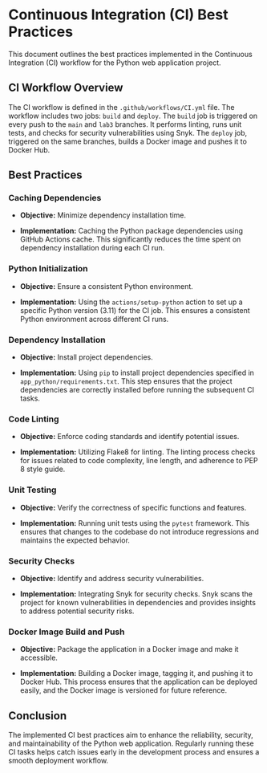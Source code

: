 # Continuous Integration (CI) Best Practices

This document outlines the best practices implemented in the Continuous Integration (CI) workflow for the Python web application project.

## CI Workflow Overview

The CI workflow is defined in the `.github/workflows/CI.yml` file. The workflow includes two jobs: `build` and `deploy`. The `build` job is triggered on every push to the `main` and `lab3` branches. It performs linting, runs unit tests, and checks for security vulnerabilities using Snyk. The `deploy` job, triggered on the same branches, builds a Docker image and pushes it to Docker Hub.

## Best Practices

### Caching Dependencies

- **Objective:** Minimize dependency installation time.

- **Implementation:** Caching the Python package dependencies using GitHub Actions cache. This significantly reduces the time spent on dependency installation during each CI run.

### Python Initialization

- **Objective:** Ensure a consistent Python environment.

- **Implementation:** Using the `actions/setup-python` action to set up a specific Python version (3.11) for the CI job. This ensures a consistent Python environment across different CI runs.

### Dependency Installation

- **Objective:** Install project dependencies.

- **Implementation:** Using `pip` to install project dependencies specified in `app_python/requirements.txt`. This step ensures that the project dependencies are correctly installed before running the subsequent CI tasks.

### Code Linting

- **Objective:** Enforce coding standards and identify potential issues.

- **Implementation:** Utilizing Flake8 for linting. The linting process checks for issues related to code complexity, line length, and adherence to PEP 8 style guide.

### Unit Testing

- **Objective:** Verify the correctness of specific functions and features.

- **Implementation:** Running unit tests using the `pytest` framework. This ensures that changes to the codebase do not introduce regressions and maintains the expected behavior.

### Security Checks

- **Objective:** Identify and address security vulnerabilities.

- **Implementation:** Integrating Snyk for security checks. Snyk scans the project for known vulnerabilities in dependencies and provides insights to address potential security risks.

### Docker Image Build and Push

- **Objective:** Package the application in a Docker image and make it accessible.

- **Implementation:** Building a Docker image, tagging it, and pushing it to Docker Hub. This process ensures that the application can be deployed easily, and the Docker image is versioned for future reference.

## Conclusion

The implemented CI best practices aim to enhance the reliability, security, and maintainability of the Python web application. Regularly running these CI tasks helps catch issues early in the development process and ensures a smooth deployment workflow.
